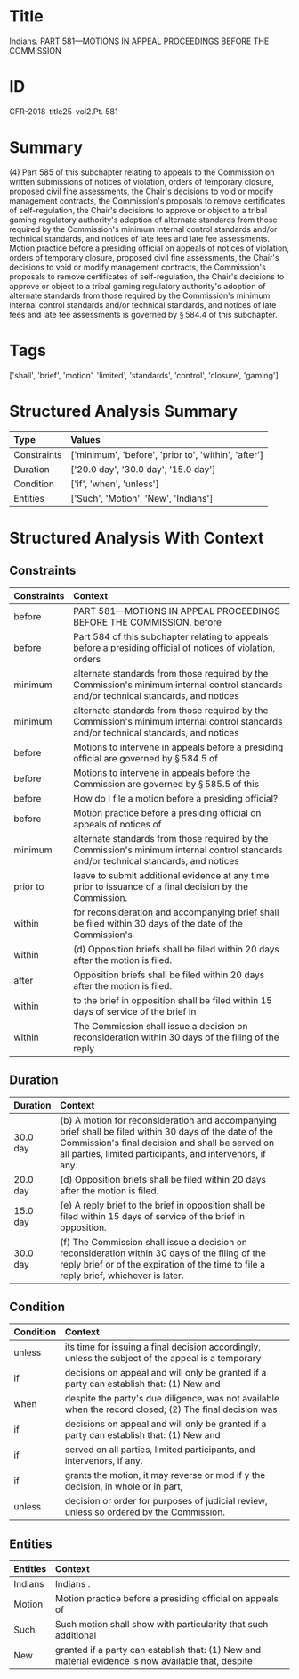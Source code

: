 # Title

 Indians. PART 581—MOTIONS IN APPEAL PROCEEDINGS BEFORE THE COMMISSION


# ID

 CFR-2018-title25-vol2.Pt. 581


# Summary

(4) Part 585 of this subchapter relating to appeals to the Commission on written submissions of notices of violation, orders of temporary closure, proposed civil fine assessments, the Chair's decisions to void or modify management contracts, the Commission's proposals to remove certificates of self-regulation, the Chair's decisions to approve or object to a tribal gaming regulatory authority's adoption of alternate standards from those required by the Commission's minimum internal control standards and/or technical standards, and notices of late fees and late fee assessments.
Motion practice before a presiding official on appeals of notices of violation, orders of temporary closure, proposed civil fine assessments, the Chair's decisions to void or modify management contracts, the Commission's proposals to remove certificates of self-regulation, the Chair's decisions to approve or object to a tribal gaming regulatory authority's adoption of alternate standards from those required by the Commission's minimum internal control standards and/or technical standards, and notices of late fees and late fee assessments is governed by &#167;&#8201;584.4 of this subchapter.


# Tags

['shall', 'brief', 'motion', 'limited', 'standards', 'control', 'closure', 'gaming']


# Structured Analysis Summary

| Type        | Values                                               |
|:------------|:-----------------------------------------------------|
| Constraints | ['minimum', 'before', 'prior to', 'within', 'after'] |
| Duration    | ['20.0 day', '30.0 day', '15.0 day']                 |
| Condition   | ['if', 'when', 'unless']                             |
| Entities    | ['Such', 'Motion', 'New', 'Indians']                 |


# Structured Analysis With Context

 


## Constraints

| Constraints   | Context                                                                                                                                |
|:--------------|:---------------------------------------------------------------------------------------------------------------------------------------|
| before        | PART 581—MOTIONS IN APPEAL PROCEEDINGS BEFORE THE COMMISSION. before                                                                   |
| before        | Part 584 of this subchapter relating to appeals before a presiding official of notices of violation, orders                            |
| minimum       | alternate standards from those required by the Commission's minimum internal control standards and/or technical standards, and notices |
| minimum       | alternate standards from those required by the Commission's minimum internal control standards and/or technical standards, and notices |
| before        | Motions to intervene in appeals  before a presiding official are governed by &#167;&#8201;584.5 of                                     |
| before        | Motions to intervene in appeals  before the Commission are governed by &#167;&#8201;585.5 of this                                      |
| before        | How do I file a motion  before  a presiding official?                                                                                  |
| before        | Motion practice  before a presiding official on appeals of notices of                                                                  |
| minimum       | alternate standards from those required by the Commission's minimum internal control standards and/or technical standards, and notices |
| prior to      | leave to submit additional evidence at any time prior to  issuance of a final decision by the Commission.                              |
| within        | for reconsideration and accompanying brief shall be filed within 30 days of the date of the Commission's                               |
| within        | (d) Opposition briefs shall be filed  within  20 days after the motion is filed.                                                       |
| after         | Opposition briefs shall be filed within 20 days after  the motion is filed.                                                            |
| within        | to the brief in opposition shall be filed within 15 days of service of the brief in                                                    |
| within        | The Commission shall issue a decision on reconsideration within 30 days of the filing of the reply                                     |


## Duration

| Duration   | Context                                                                                                                                                                                                                 |
|:-----------|:------------------------------------------------------------------------------------------------------------------------------------------------------------------------------------------------------------------------|
| 30.0 day   | (b) A motion for reconsideration and accompanying brief shall be filed within 30 days of the date of the Commission's final decision and shall be served on all parties, limited participants, and intervenors, if any. |
| 20.0 day   | (d) Opposition briefs shall be filed within 20 days after the motion is filed.                                                                                                                                          |
| 15.0 day   | (e) A reply brief to the brief in opposition shall be filed within 15 days of service of the brief in opposition.                                                                                                       |
| 30.0 day   | (f) The Commission shall issue a decision on reconsideration within 30 days of the filing of the reply brief or of the expiration of the time to file a reply brief, whichever is later.                                |


## Condition

| Condition   | Context                                                                                                 |
|:------------|:--------------------------------------------------------------------------------------------------------|
| unless      | its time for issuing a final decision accordingly, unless the subject of the appeal is a temporary      |
| if          | decisions on appeal and will only be granted if a party can establish that: (1) New and                 |
| when        | despite the party's due diligence, was not available when the record closed; (2) The final decision was |
| if          | decisions on appeal and will only be granted if a party can establish that: (1) New and                 |
| if          | served on all parties, limited participants, and intervenors, if  any.                                  |
| if          | grants the motion, it may reverse or mod if y the decision, in whole or in part,                        |
| unless      | decision or order for purposes of judicial review, unless  so ordered by the Commission.                |


## Entities

| Entities   | Context                                                                                             |
|:-----------|:----------------------------------------------------------------------------------------------------|
| Indians    | Indians .                                                                                           |
| Motion     | Motion practice before a presiding official on appeals of                                           |
| Such       | Such motion shall show with particularity that such additional                                      |
| New        | granted if a party can establish that: (1) New and material evidence is now available that, despite |


